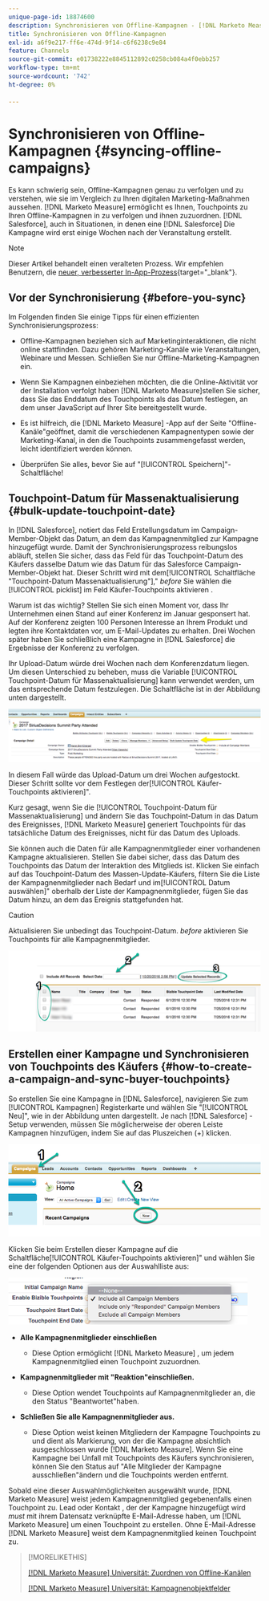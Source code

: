 ```yaml
---
unique-page-id: 18874600
description: Synchronisieren von Offline-Kampagnen - [!DNL Marketo Measure] - Produktdokumentation
title: Synchronisieren von Offline-Kampagnen
exl-id: a6f9e217-ff6e-474d-9f14-c6f6238c9e84
feature: Channels
source-git-commit: e01738222e8845112892c0258cb084a4f0ebb257
workflow-type: tm+mt
source-wordcount: '742'
ht-degree: 0%

---
```


# Synchronisieren von Offline-Kampagnen {#syncing-offline-campaigns}

Es kann schwierig sein, Offline-Kampagnen genau zu verfolgen und zu verstehen, wie sie im Vergleich zu Ihren digitalen Marketing-Maßnahmen aussehen. [!DNL Marketo Measure] ermöglicht es Ihnen, Touchpoints zu Ihren Offline-Kampagnen in zu verfolgen und ihnen zuzuordnen. [!DNL Salesforce], auch in Situationen, in denen eine [!DNL Salesforce] Die Kampagne wird erst einige Wochen nach der Veranstaltung erstellt.

>[!NOTE]
>
>Dieser Artikel behandelt einen veralteten Prozess. Wir empfehlen Benutzern, die [neuer, verbesserter In-App-Prozess](/help/channel-tracking-and-setup/offline-channels/custom-campaign-sync.md){target="_blank"}.

## Vor der Synchronisierung {#before-you-sync}

Im Folgenden finden Sie einige Tipps für einen effizienten Synchronisierungsprozess:

* Offline-Kampagnen beziehen sich auf Marketinginteraktionen, die nicht online stattfinden. Dazu gehören Marketing-Kanäle wie Veranstaltungen, Webinare und Messen. Schließen Sie nur Offline-Marketing-Kampagnen ein.
* Wenn Sie Kampagnen einbeziehen möchten, die die Online-Aktivität vor der Installation verfolgt haben [!DNL Marketo Measure]stellen Sie sicher, dass Sie das Enddatum des Touchpoints als das Datum festlegen, an dem unser JavaScript auf Ihrer Site bereitgestellt wurde.
* Es ist hilfreich, die [!DNL Marketo Measure] -App auf der Seite &quot;Offline-Kanäle&quot;geöffnet, damit die verschiedenen Kampagnentypen sowie der Marketing-Kanal, in den die Touchpoints zusammengefasst werden, leicht identifiziert werden können.

* Überprüfen Sie alles, bevor Sie auf &quot;[!UICONTROL Speichern]&quot;-Schaltfläche!

## Touchpoint-Datum für Massenaktualisierung {#bulk-update-touchpoint-date}

In [!DNL Salesforce], notiert das Feld Erstellungsdatum im Campaign-Member-Objekt das Datum, an dem das Kampagnenmitglied zur Kampagne hinzugefügt wurde. Damit der Synchronisierungsprozess reibungslos abläuft, stellen Sie sicher, dass das Feld für das Touchpoint-Datum des Käufers dasselbe Datum wie das Datum für das Salesforce Campaign-Member-Objekt hat. Dieser Schritt wird mit dem[!UICONTROL Schaltfläche &quot;Touchpoint-Datum Massenaktualisierung&quot;],&quot; _before_ Sie wählen die [!UICONTROL picklist] im Feld Käufer-Touchpoints aktivieren .

Warum ist das wichtig? Stellen Sie sich einen Moment vor, dass Ihr Unternehmen einen Stand auf einer Konferenz im Januar gesponsert hat. Auf der Konferenz zeigten 100 Personen Interesse an Ihrem Produkt und legten ihre Kontaktdaten vor, um E-Mail-Updates zu erhalten. Drei Wochen später haben Sie schließlich eine Kampagne in [!DNL Salesforce] die Ergebnisse der Konferenz zu verfolgen.

Ihr Upload-Datum würde drei Wochen nach dem Konferenzdatum liegen. Um diesen Unterschied zu beheben, muss die Variable [!UICONTROL Touchpoint-Datum für Massenaktualisierung] kann verwendet werden, um das entsprechende Datum festzulegen. Die Schaltfläche ist in der Abbildung unten dargestellt.

![](assets/1-3.png)

In diesem Fall würde das Upload-Datum um drei Wochen aufgestockt. Dieser Schritt sollte vor dem Festlegen der[!UICONTROL Käufer-Touchpoints aktivieren]&quot;.

Kurz gesagt, wenn Sie die [!UICONTROL Touchpoint-Datum für Massenaktualisierung] und ändern Sie das Touchpoint-Datum in das Datum des Ereignisses, [!DNL Marketo Measure] generiert Touchpoints für das tatsächliche Datum des Ereignisses, nicht für das Datum des Uploads.

Sie können auch die Daten für alle Kampagnenmitglieder einer vorhandenen Kampagne aktualisieren. Stellen Sie dabei sicher, dass das Datum des Touchpoints das Datum der Interaktion des Mitglieds ist. Klicken Sie einfach auf das Touchpoint-Datum des Massen-Update-Käufers, filtern Sie die Liste der Kampagnenmitglieder nach Bedarf und im[!UICONTROL Datum auswählen]&quot; oberhalb der Liste der Kampagnenmitglieder, fügen Sie das Datum hinzu, an dem das Ereignis stattgefunden hat.

>[!CAUTION]
>
>Aktualisieren Sie unbedingt das Touchpoint-Datum. _before_ aktivieren Sie Touchpoints für alle Kampagnenmitglieder.

![](assets/2-3.png)

## Erstellen einer Kampagne und Synchronisieren von Touchpoints des Käufers {#how-to-create-a-campaign-and-sync-buyer-touchpoints}

So erstellen Sie eine Kampagne in [!DNL Salesforce], navigieren Sie zum [!UICONTROL Kampagnen] Registerkarte und wählen Sie &quot;[!UICONTROL Neu]&quot;, wie in der Abbildung unten dargestellt. Je nach [!DNL Salesforce] -Setup verwenden, müssen Sie möglicherweise der oberen Leiste Kampagnen hinzufügen, indem Sie auf das Pluszeichen (+) klicken.

![](assets/3-3.png)

Klicken Sie beim Erstellen dieser Kampagne auf die Schaltfläche[!UICONTROL Käufer-Touchpoints aktivieren]&quot; und wählen Sie eine der folgenden Optionen aus der Auswahlliste aus:

![](assets/4-3.png)

* **Alle Kampagnenmitglieder einschließen**
   * Diese Option ermöglicht [!DNL Marketo Measure] , um jedem Kampagnenmitglied einen Touchpoint zuzuordnen.

* **Kampagnenmitglieder mit &quot;Reaktion&quot;einschließen.**
   * Diese Option wendet Touchpoints auf Kampagnenmitglieder an, die den Status &quot;Beantwortet&quot;haben.

* **Schließen Sie alle Kampagnenmitglieder aus.**
   * Diese Option weist keinen Mitgliedern der Kampagne Touchpoints zu und dient als Markierung, von der die Kampagne absichtlich ausgeschlossen wurde [!DNL Marketo Measure]. Wenn Sie eine Kampagne bei Unfall mit Touchpoints des Käufers synchronisieren, können Sie den Status auf &quot;Alle Mitglieder der Kampagne ausschließen&quot;ändern und die Touchpoints werden entfernt.

Sobald eine dieser Auswahlmöglichkeiten ausgewählt wurde, [!DNL Marketo Measure] weist jedem Kampagnenmitglied gegebenenfalls einen Touchpoint zu. Lead oder Kontakt , der der Kampagne hinzugefügt wird _must_ mit ihrem Datensatz verknüpfte E-Mail-Adresse haben, um [!DNL Marketo Measure] um einen Touchpoint zu erstellen. Ohne E-Mail-Adresse [!DNL Marketo Measure] weist dem Kampagnenmitglied keinen Touchpoint zu.

>[!MORELIKETHIS]
>
>[[!DNL Marketo Measure] Universität: Zuordnen von Offline-Kanälen](https://universityonline.marketo.com/courses/bizible-fundamentals-channel-management/#/page/5c630eca34d9f0367662b77f)
>
>[[!DNL Marketo Measure] Universität: Kampagnenobjektfelder](https://universityonline.marketo.com/courses/bizible-fundamentals-channel-management/#/page/5c63007334d9f0367662b758)
